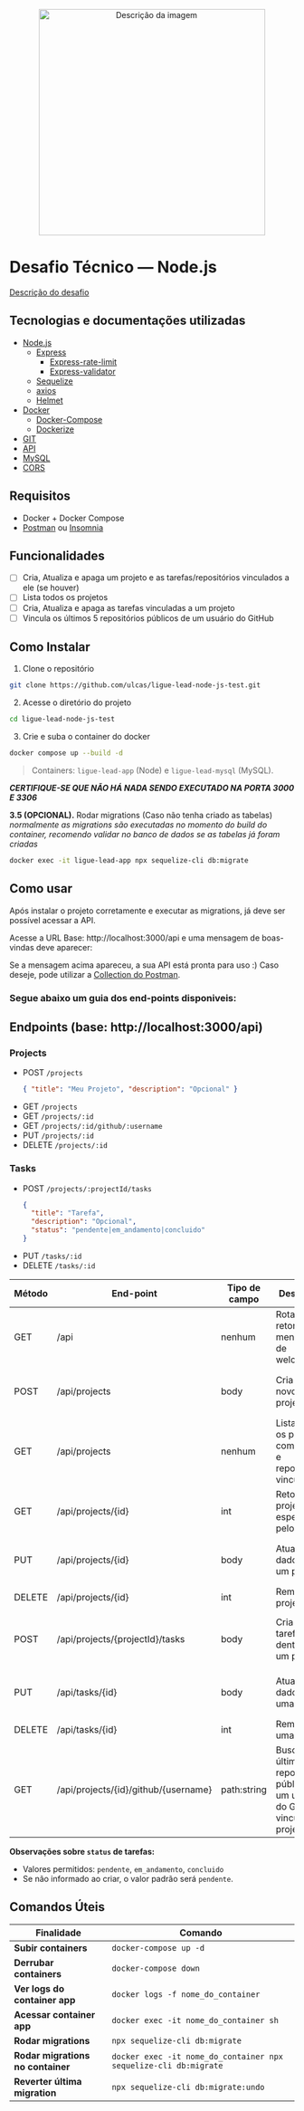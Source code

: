 <p align="center">
  <img src="https://liguelead.com.br/wp-content/uploads/2024/10/LOGO-LL-VERDE-E-CINZA.webp" alt="Descrição da imagem" width="400"/>
</p>

# Desafio Técnico — Node.js
[Descrição do desafio](https://github.com/ligue-lead-tech/node-js-test)

## Tecnologias e documentações utilizadas
- [Node.js](https://nodejs.org/docs/latest-v18.x/api/index.html)
  - [Express](https://expressjs.com/pt-br/guide/routing.html)
    - [Express-rate-limit](https://www.npmjs.com/package/express-rate-limit)
    - [Express-validator](https://www.npmjs.com/package/express-validator)
  - [Sequelize](https://sequelize.org/docs/v6/)
  - [axios](https://axios-http.com/ptbr/docs/intro)
  - [Helmet](https://www.npmjs.com/package/helmet/v/6.1.2)
- [Docker](https://docs.docker.com/reference/cli/docker/)
  - [Docker-Compose](https://docs.docker.com/reference/cli/docker/compose/)  
  - [Dockerize](https://github.com/jwilder/dockerize)
- [GIT](https://git-scm.com/)
- [API](https://aws.amazon.com/pt/what-is/restful-api/)
- [MySQL](https://dev.mysql.com/doc/refman/8.4/en/)
- [CORS](https://developer.mozilla.org/pt-BR/docs/Web/HTTP/Guides/CORS)

## Requisitos
- Docker + Docker Compose
- [Postman](https://www.postman.com/) ou [Insomnia](https://insomnia.rest/download)

## Funcionalidades
- [ ] Cria, Atualiza e apaga um projeto e as tarefas/repositórios vinculados a ele (se houver)
- [ ] Lista todos os projetos
- [ ] Cria, Atualiza e apaga as tarefas vinculadas a um projeto
- [ ] Vincula os últimos 5 repositórios públicos de um usuário do GitHub

## Como Instalar

1. Clone o repositório
```bash
git clone https://github.com/ulcas/ligue-lead-node-js-test.git
```
2. Acesse o diretório do projeto
```bash
cd ligue-lead-node-js-test
```
3. Crie e suba o container do docker
```bash
docker compose up --build -d
```
> Containers: `ligue-lead-app` (Node) e `ligue-lead-mysql` (MySQL).

***CERTIFIQUE-SE QUE NÃO HÁ NADA SENDO EXECUTADO NA PORTA 3000 E 3306***

**3.5 (OPCIONAL).** Rodar migrations (Caso não tenha criado as tabelas)
_normalmente as migrations são executadas no momento do build do container, recomendo validar no banco de dados se as tabelas já foram criadas_
```bash
docker exec -it ligue-lead-app npx sequelize-cli db:migrate
```

## Como usar
Após instalar o projeto corretamente e executar as migrations, já deve ser possível acessar a API.

Acesse a URL Base: http://localhost:3000/api e uma mensagem de boas-vindas deve aparecer:

Se a mensagem acima apareceu, a sua API está pronta para uso :)
Caso deseje, pode utilizar a [Collection do Postman](https://github.com/ulcas/ligue-lead-node-js-test/blob/main/ligue_lead_postman_collection.json).

### Segue abaixo um guia dos end-points disponiveis:
## Endpoints (base: http://localhost:3000/api)
### Projects
- POST `/projects`
  ```json
  { "title": "Meu Projeto", "description": "Opcional" }
  ```
- GET `/projects`
- GET `/projects/:id`
- GET `/projects/:id/github/:username`
- PUT `/projects/:id`
- DELETE `/projects/:id`

### Tasks
- POST `/projects/:projectId/tasks`
  ```json
  { 
    "title": "Tarefa",
    "description": "Opcional",
    "status": "pendente|em_andamento|concluido"
  }
  ```
- PUT `/tasks/:id`
- DELETE `/tasks/:id`

| Método  | End-point | Tipo de campo | Descrição | Exemplo de Body / Valores |
| ------- | --------- | ------------- | --------- | ------------------------ |
| GET     | /api      | nenhum        | Rota base, retorna mensagem de welcome | - |
| POST    | /api/projects | body       | Cria um novo projeto | `{ "title": "Projeto X", "description": "Descrição opcional" }` |
| GET     | /api/projects | nenhum     | Lista todos os projetos com tarefas e repositórios vinculados | - |
| GET     | /api/projects/{id} | int  | Retorna um projeto específico pelo ID | - |
| PUT | /api/projects/{id} | body  | Atualiza os dados de um projeto | `{ "title": "Novo título", "description": "Nova descrição" }` |
| DELETE  | /api/projects/{id} | int  | Remove um projeto | - |
| POST    | /api/projects/{projectId}/tasks | body | Cria uma tarefa dentro de um projeto | `{ "title": "Tarefa 1", "description": "Opcional", "status": "pendente" }` |
| PUT | /api/tasks/{id} | body       | Atualiza os dados de uma tarefa | `{ "title": "Nova Tarefa", "status": "em_andamento" }` |
| DELETE  | /api/tasks/{id} | int        | Remove uma tarefa | - |
| GET     | /api/projects/{id}/github/{username} | path:string | Busca os 5 últimos repositórios públicos de um usuário do GitHub e vincula ao projeto | - |

**Observações sobre `status` de tarefas:**
- Valores permitidos: `pendente`, `em_andamento`, `concluido`
- Se não informado ao criar, o valor padrão será `pendente`.

## Comandos Úteis

| Finalidade | Comando |
| ---------- | ------- |
| **Subir containers** | `docker-compose up -d` |
| **Derrubar containers** | `docker-compose down` |
| **Ver logs do container app** | `docker logs -f nome_do_container` |
| **Acessar container app** | `docker exec -it nome_do_container sh` |
| **Rodar migrations** | `npx sequelize-cli db:migrate` |
| **Rodar migrations no container** | `docker exec -it nome_do_container npx sequelize-cli db:migrate` |
| **Reverter última migration** | `npx sequelize-cli db:migrate:undo` |
